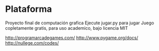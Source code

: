 # Plataforma
Proyecto final de computación grafica
Ejecute jugar.py para jugar
Juego copletamente gratis, para uso academico, bajo licencia MIT

http://programarcadegames.com/
http://www.pygame.org/docs/
http://nullege.com/codes/

